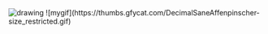 <img src="https://thumbs.gfycat.com/DecimalSaneAffenpinscher-size_restricted.gif" style="width:100% max-height:30px" alt="drawing"/>
![mygif](https://thumbs.gfycat.com/DecimalSaneAffenpinscher-size_restricted.gif)
